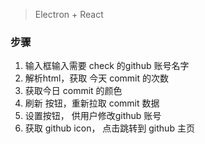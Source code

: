 > Electron + React

### 步骤
1. 输入框输入需要 check 的github 账号名字
2. 解析html，获取 今天 commit 的次数
3. 获取今日 commit 的颜色
4. 刷新 按钮，重新拉取 commit 数据
5. 设置按钮， 供用户修改github 账号
6. 获取 github icon， 点击跳转到 github 主页